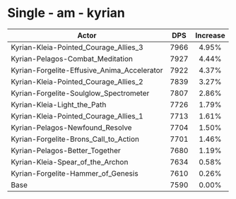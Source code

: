 # Single - am - kyrian
| Actor | DPS | Increase |
|---|:---:|:---:|
|Kyrian-Kleia-Pointed_Courage_Allies_3|7966|4.95%|
|Kyrian-Pelagos-Combat_Meditation|7927|4.44%|
|Kyrian-Forgelite-Effusive_Anima_Accelerator|7922|4.37%|
|Kyrian-Kleia-Pointed_Courage_Allies_2|7839|3.27%|
|Kyrian-Forgelite-Soulglow_Spectrometer|7807|2.86%|
|Kyrian-Kleia-Light_the_Path|7726|1.79%|
|Kyrian-Kleia-Pointed_Courage_Allies_1|7713|1.61%|
|Kyrian-Pelagos-Newfound_Resolve|7704|1.50%|
|Kyrian-Forgelite-Brons_Call_to_Action|7701|1.46%|
|Kyrian-Pelagos-Better_Together|7680|1.19%|
|Kyrian-Kleia-Spear_of_the_Archon|7634|0.58%|
|Kyrian-Forgelite-Hammer_of_Genesis|7610|0.26%|
|Base|7590|0.00%|
